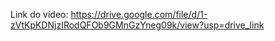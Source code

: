 Link do vídeo: https://drive.google.com/file/d/1-zVtKpKDNjzIRodQFOb9GMnGzYneg09k/view?usp=drive_link
